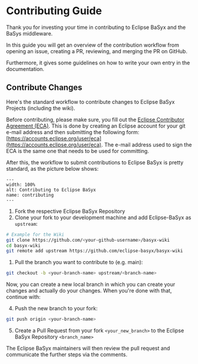 # Contributing Guide

Thank you for investing your time in contributing to Eclipse BaSyx and the BaSys middleware.

In this guide you will get an overview of the contribution workflow from opening an issue, creating a PR, reviewing, and merging the PR on GitHub.

Furthermore, it gives some guidelines on how to write your own entry in the documentation.

## Contribute Changes

Here's the standard workflow to contribute changes to Eclipse BaSyx Projects (including the wiki).

Before contributing, please make sure, you fill out the [Eclipse Contributor Agreement (ECA)](https://www.eclipse.org/legal/ECA.php). This is done by creating an Eclipse account for your git e-mail address and then submitting the following form: [https://accounts.eclipse.org/user/eca](https://accounts.eclipse.org/user/eca). The e-mail address used to sign the ECA is the same one that needs to be used for committing.

After this, the workflow to submit contributions to Eclipse BaSyx is pretty standard, as the picture below shows:

```{figure} ./images/workflow-contributing.png
---
width: 100%
alt: Contributing to Eclipse BaSyx
name: contributing
---
```

1. Fork the respective Eclipse BaSyx Repository
2. Clone your fork to your development machine and add Eclipse-BaSyx as `upstream`:

```bash
# Example for the Wiki
git clone https://github.com/<your-github-username>/basyx-wiki
cd basyx-wiki
git remote add upstream https://github.com/eclipse-basyx/basyx-wiki
```

1. Pull the branch you want to contribute to (e.g. main):

```bash
git checkout -b <your-branch-name> upstream/<branch-name>
```

Now, you can create a new local branch in which you can create your changes and actually do your changes. When you're done with that, continue with:

4. Push the new branch to your fork:

```bash
git push origin <your-branch-name>
```

5. Create a Pull Request from your fork `<your_new_branch>` to the Eclipse BaSyx Repository `<branch_name>`

The Eclipse BaSyx maintainers will then review the pull request and communicate the further steps via the comments.
